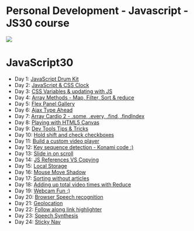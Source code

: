 # Personal Development - Javascript - JS30 course
![](https://javascript30.com/images/JS3-social-share.png)

# JavaScript30

- Day 1: [JavaScript Drum Kit](http://htmlpreview.github.io/?https://github.com/matt-harris/pd-js-js30/blob/master/01%20-%20Javascript%20Drum%20Kit/index.html)
- Day 2: [JavaScript & CSS Clock](http://htmlpreview.github.io/?https://github.com/matt-harris/pd-js-js30/blob/master/02%20-%20JS%20and%20CSS%20Clock/index.html)
- Day 3: [CSS Variables & updating with JS](http://htmlpreview.github.io/?https://github.com/matt-harris/pd-js-js30/blob/master/03%20-%20CSS%20Variables/index.html)
- Day 4: [Array Methods - Map, Filter, Sort & reduce](http://htmlpreview.github.io/?https://github.com/matt-harris/pd-js-js30/blob/master/04%20-%20Array%20Cardio%20Day%201/index.html)
- Day 5: [Flex Panel Gallery](http://htmlpreview.github.io/?https://github.com/matt-harris/pd-js-js30/blob/master/05%20-%20Flex%20Panel%20Gallery/index.html)
- Day 6: [Ajax Type Ahead](http://htmlpreview.github.io/?https://github.com/matt-harris/pd-js-js30/blob/master/06%20-%20Type%20Ahead/index.html)
- Day 7: [Array Cardio 2 - .some, .every, .find, .findIndex](http://htmlpreview.github.io/?https://github.com/matt-harris/pd-js-js30/blob/master/07%20-%20Array%20Cardio%20Day%202/index.html)
- Day 8: [Playing with HTML5 Canvas](http://htmlpreview.github.io/?https://github.com/matt-harris/pd-js-js30/blob/master/08%20-%20Fun%20with%20HTML5%20Canvas/index.html)
- Day 9: [Dev Tools Tips & Tricks](http://htmlpreview.github.io/?https://github.com/matt-harris/pd-js-js30/blob/master/09%20-%20Dev%20Tools%20Domination/index.html)
- Day 10: [Hold shift and check checkboxes](http://htmlpreview.github.io/?https://github.com/matt-harris/pd-js-js30/blob/master/10%20-%20Hold%20Shift%20and%20Check%20Checkboxes/index.html)
- Day 11: [Build a custom video player](http://htmlpreview.github.io/?https://github.com/matt-harris/pd-js-js30/blob/master/11%20-%20Custom%20Video%20Player/index.html)
- Day 12: [Key sequence detection - Konami code :)](http://htmlpreview.github.io/?https://github.com/matt-harris/pd-js-js30/blob/master/12%20-%20Key%20Sequence%20Detection/index.html)
- Day 13: [Slide in on scroll](http://htmlpreview.github.io/?https://github.com/matt-harris/pd-js-js30/blob/master/13%20-%20Slide%20in%20on%20Scroll/index.html)
- Day 14: [JS References VS Copying](http://htmlpreview.github.io/?https://github.com/matt-harris/pd-js-js30/blob/master/14%20-%20JavaScript%20References%20VS%20Copying/index.html)
- Day 15: [Local Storage](http://htmlpreview.github.io/?https://github.com/matt-harris/pd-js-js30/blob/master/15%20-%20LocalStorage/index.html)
- Day 16: [Mouse Move Shadow](http://htmlpreview.github.io/?https://github.com/matt-harris/pd-js-js30/blob/master/16%20-%20Mouse%20Move%20Shadow/index.html)
- Day 17: [Sorting without articles](http://htmlpreview.github.io/?https://github.com/matt-harris/pd-js-js30/blob/master/17%20-%20Sort%20Without%20Articles/index.html)
- Day 18: [Adding up total video times with Reduce](http://htmlpreview.github.io/?https://github.com/matt-harris/pd-js-js30/blob/master/18%20-%20Adding%20Up%20Times%20with%20Reduce/index.html)
- Day 19: [Webcam Fun :)](http://htmlpreview.github.io/?https://github.com/matt-harris/pd-js-js30/blob/master/19%20-%20Webcam%20Fun/index.html)
- Day 20: [Browser Speech recognition](http://htmlpreview.github.io/?https://github.com/matt-harris/pd-js-js30/blob/master/20%20-%20Speech%20Detection/index.html)
- Day 21: [Geolocation](http://htmlpreview.github.io/?https://github.com/matt-harris/pd-js-js30/blob/master/21%20-%20Geolocation/index.html)
- Day 22: [Follow along link highlighter](http://htmlpreview.github.io/?https://github.com/matt-harris/pd-js-js30/blob/master/22%20-%20Follow%20Along%20Link%20Highlighter/index.html)
- Day 23: [Speech Synthesis](http://htmlpreview.github.io/?https://github.com/matt-harris/pd-js-js30/blob/master/23%20-%20Speech%20Synthesis/index.html)
- Day 24: [Sticky Nav](http://htmlpreview.github.io/?https://github.com/matt-harris/pd-js-js30/blob/master/24%20-%20Sticky%20Nav/index.html)